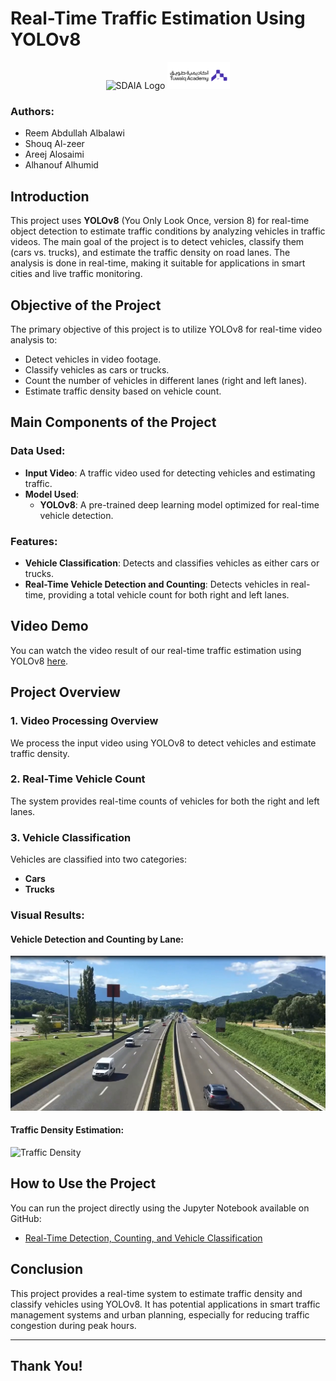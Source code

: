 # Real-Time Traffic Estimation Using YOLOv8

<p align="center">
  <img src="assets/sdaia-logo.ico" alt="SDAIA Logo" width="150"/>
  <img src="assets/tuwaiq-logo.png" alt="Tuwaiq Logo" width="100"/>
</p>

### Authors: 
- Reem Abdullah Albalawi
- Shouq Al-zeer
- Areej Alosaimi
- Alhanouf Alhumid

## Introduction
This project uses **YOLOv8** (You Only Look Once, version 8) for real-time object detection to estimate traffic conditions by analyzing vehicles in traffic videos. The main goal of the project is to detect vehicles, classify them (cars vs. trucks), and estimate the traffic density on road lanes. The analysis is done in real-time, making it suitable for applications in smart cities and live traffic monitoring.

## Objective of the Project
The primary objective of this project is to utilize YOLOv8 for real-time video analysis to:
- Detect vehicles in video footage.
- Classify vehicles as cars or trucks.
- Count the number of vehicles in different lanes (right and left lanes).
- Estimate traffic density based on vehicle count.

## Main Components of the Project
### Data Used:
- **Input Video**: A traffic video used for detecting vehicles and estimating traffic.
- **Model Used**: 
  - **YOLOv8**: A pre-trained deep learning model optimized for real-time vehicle detection.

### Features:
- **Vehicle Classification**: Detects and classifies vehicles as either cars or trucks.
- **Real-Time Vehicle Detection and Counting**: Detects vehicles in real-time, providing a total vehicle count for both right and left lanes.

## Video Demo
You can watch the video result of our real-time traffic estimation using YOLOv8 [here](link_to_your_video).

## Project Overview

### 1. Video Processing Overview
We process the input video using YOLOv8 to detect vehicles and estimate traffic density.

### 2. Real-Time Vehicle Count
The system provides real-time counts of vehicles for both the right and left lanes.

### 3. Vehicle Classification
Vehicles are classified into two categories:
- **Cars**
- **Trucks**

### Visual Results:
#### Vehicle Detection and Counting by Lane:
![Vehicle Detection](assets/11.png)

#### Traffic Density Estimation:
![Traffic Density](assets/2.png)

## How to Use the Project
You can run the project directly using the Jupyter Notebook available on GitHub: 
- [Real-Time Detection, Counting, and Vehicle Classification](https://github.com/ReemAlbluwi/computer-vision/blob/main/Real_Time_Detection%2C_Counting%2C_and_Vehicle_Classification.ipynb)

## Conclusion
This project provides a real-time system to estimate traffic density and classify vehicles using YOLOv8. It has potential applications in smart traffic management systems and urban planning, especially for reducing traffic congestion during peak hours.

---

## Thank You!
